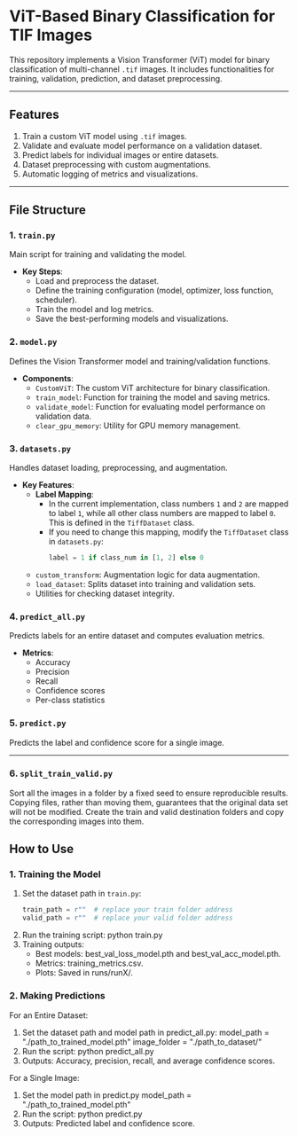 # **ViT-Based Binary Classification for TIF Images**

This repository implements a Vision Transformer (ViT) model for binary classification of multi-channel `.tif` images. It includes functionalities for training, validation, prediction, and dataset preprocessing.

---

## **Features**
1. Train a custom ViT model using `.tif` images.
2. Validate and evaluate model performance on a validation dataset.
3. Predict labels for individual images or entire datasets.
4. Dataset preprocessing with custom augmentations.
5. Automatic logging of metrics and visualizations.

---

## **File Structure**
### 1. `train.py`
Main script for training and validating the model.

- **Key Steps**:
  - Load and preprocess the dataset.
  - Define the training configuration (model, optimizer, loss function, scheduler).
  - Train the model and log metrics.
  - Save the best-performing models and visualizations.

### 2. `model.py`
Defines the Vision Transformer model and training/validation functions.

- **Components**:
  - `CustomViT`: The custom ViT architecture for binary classification.
  - `train_model`: Function for training the model and saving metrics.
  - `validate_model`: Function for evaluating model performance on validation data.
  - `clear_gpu_memory`: Utility for GPU memory management.

### 3. `datasets.py`
Handles dataset loading, preprocessing, and augmentation.

- **Key Features**:
  - **Label Mapping**:
    - In the current implementation, class numbers `1` and `2` are mapped to label `1`, while all other class numbers are mapped to label `0`. This is defined in the `TiffDataset` class.
    - If you need to change this mapping, modify the `TiffDataset` class in `datasets.py`:
      ```python
      label = 1 if class_num in [1, 2] else 0
      ```
  - `custom_transform`: Augmentation logic for data augmentation.
  - `load_dataset`: Splits dataset into training and validation sets.
  - Utilities for checking dataset integrity.


### 4. `predict_all.py`
Predicts labels for an entire dataset and computes evaluation metrics.

- **Metrics**:
  - Accuracy
  - Precision
  - Recall
  - Confidence scores
  - Per-class statistics

### 5. `predict.py`
Predicts the label and confidence score for a single image.

---
### 6. `split_train_valid.py`
Sort all the images in a folder by a fixed seed to ensure reproducible results.
Copying files, rather than moving them, guarantees that the original data set will not be modified. Create the train and valid destination folders and copy the corresponding images into them.

## **How to Use**

### **1. Training the Model**

1. Set the dataset path in `train.py`:
   ```python
   train_path = r""  # replace your train folder address
   valid_path = r""  # replace your valid folder address
2. Run the training script:
   python train.py
3. Training outputs:
   - Best models: best_val_loss_model.pth and best_val_acc_model.pth.
   - Metrics: training_metrics.csv.
   - Plots: Saved in runs/runX/.

### **2. Making Predictions**
  For an Entire Dataset:
  1. Set the dataset path and model path in predict_all.py:
     model_path = "./path_to_trained_model.pth"
     image_folder = "./path_to_dataset/"
  2. Run the script:
    python predict_all.py
  3. Outputs:
     Accuracy, precision, recall, and average confidence scores.
     
  For a Single Image:
  1. Set the model path in predict.py
     model_path = "./path_to_trained_model.pth"
  2. Run the script:
     python predict.py
  3. Outputs:
     Predicted label and confidence score.
     

